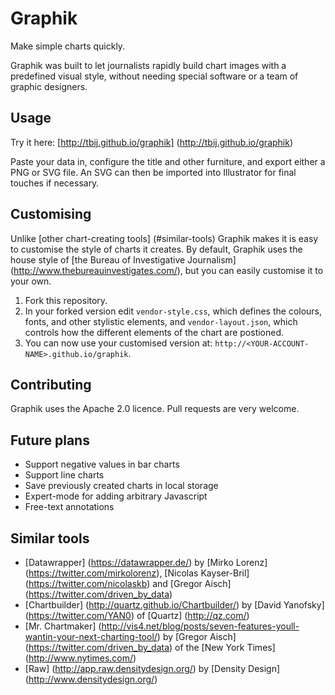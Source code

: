 Graphik
=======

Make simple charts quickly.

Graphik was built to let journalists rapidly build chart images with a predefined visual style, without needing special software or a team of graphic designers.


Usage
-----

Try it here: [http://tbij.github.io/graphik] (http://tbij.github.io/graphik)

Paste your data in, configure the title and other furniture, and export either a PNG or SVG file. An SVG can then be imported into Illustrator for final touches if necessary.


Customising
-----------

Unlike [other chart-creating tools] (#similar-tools) Graphik makes it is easy to customise the style of charts it creates. By default, Graphik uses the house style of [the Bureau of Investigative Journalism] (http://www.thebureauinvestigates.com/), but you can easily customise it to your own.

1. Fork this repository.
2. In your forked version edit `vendor-style.css`, which defines the colours, fonts, and other stylistic elements, and `vendor-layout.json`, which controls how the different elements of the chart are postioned.
3. You can now use your customised version at: `http://<YOUR-ACCOUNT-NAME>.github.io/graphik`.


Contributing
------------

Graphik uses the Apache 2.0 licence. Pull requests are very welcome.


Future plans
------------

* Support negative values in bar charts
* Support line charts
* Save previously created charts in local storage
* Expert-mode for adding arbitrary Javascript
* Free-text annotations


Similar tools
-------------

* [Datawrapper] (https://datawrapper.de/) by [Mirko Lorenz] (https://twitter.com/mirkolorenz), [Nicolas Kayser-Bril] (https://twitter.com/nicolaskb) and [Gregor Aisch] (https://twitter.com/driven_by_data)
* [Chartbuilder] (http://quartz.github.io/Chartbuilder/) by [David Yanofsky] (https://twitter.com/YAN0) of [Quartz] (http://qz.com/)
* [Mr. Chartmaker] (http://vis4.net/blog/posts/seven-features-youll-wantin-your-next-charting-tool/) by [Gregor Aisch] (https://twitter.com/driven_by_data) of the [New York Times] (http://www.nytimes.com/)
* [Raw] (http://app.raw.densitydesign.org/) by [Density Design] (http://www.densitydesign.org/)
